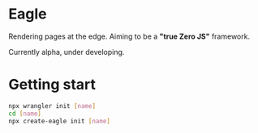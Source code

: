 # Eagle

Rendering pages at the edge. Aiming to be a **"true Zero JS"** framework.

Currently alpha, under developing.

# Getting start
```sh
npx wrangler init [name]
cd [name]
npx create-eagle init [name]
```